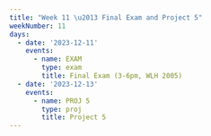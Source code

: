 ```yaml
---
title: "Week 11 \u2013 Final Exam and Project 5"
weekNumber: 11
days:
  - date: '2023-12-11'
    events:
      - name: EXAM
        type: exam
        title: Final Exam (3-6pm, WLH 2005)
  - date: '2023-12-13'
    events:
      - name: PROJ 5
        type: proj
        title: Project 5
---
```

